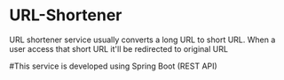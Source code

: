 # URL-Shortener
URL shortener service usually converts a long URL to short URL. When a user access that short URL it'll be redirected to original URL

#This service is developed using Spring Boot (REST API)
